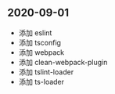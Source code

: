 ## 2020-09-01 
   - 添加   eslint
   - 添加   tsconfig
   - 添加   webpack
   - 添加   clean-webpack-plugin       
   - 添加   tslint-loader
   - 添加   ts-loader    
